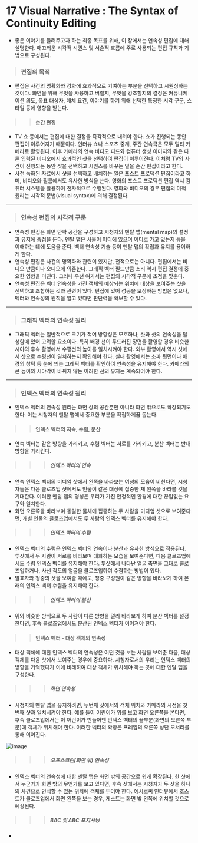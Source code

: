 # 17 Visual Narrative : The Syntax of Continuity Editing 
 * 좋은 이야기를 들려주고자 하는 최종 목표를 위해, 이 장에서는 연속성 편집에 대해 설명한다. 매끄러운 시각적 시퀀스 및 서술적 흐름에 주로 사용되는 편집 규칙과 기법으로 구성된다.
 
> ### 편집의 목적 
 * 편집은 사건의 명확화와 강화에 효과적으로 기여하는 부분을 선택하고 시퀀싱하는 것이다. 화면을 위해 무엇을 사용하고 버릴지, 무엇을 강조할지의 결정은 커뮤니케이션 의도, 목표 대상자, 매체 요건, 이야기를 하기 위해 선택한 특정한 시각 구문, 스타일 등에 영향을 받는다. 
 
> > #### 순간 편집
 * TV 쇼 등에서는 편집에 대한 결정을 즉각적으로 내려야 한다. 쇼가 진행되는 동안 편집이 이루어지기 때문이다. 인터뷰 쇼나 스포츠 중계, 주간 연속극은 모두 멀티 카메라로 촬영된다. 이후 카메라의 연속 비디오 피드와 컴퓨터 생성 이미지와 같은 다른 입력된 비디오에서 효과적인 샷을 선택하여 편집이 이루어진다. 이처럼 TV의 사건이 진행되는 동안 샷을 선택하고 시퀀스를 바꾸는 일을 순간 편집이라고 한다. 
 * 사전 녹화된 자료에서 샷을 선택하고 배치하는 일은 포스트 프로덕션 편집이라고 하며, 비디오와 필름에서도 유사한 방식을 쓴다. 영화의 포스트 프로덕션 편집 역시 컴퓨터 시스템을 활용하여 전자적으로 수행된다. 영화와 비디오의 경우 편집의 미적 원리는 시각적 문법(visual syntax)에 의해 결정된다. 

------------------------------------------

> ### 연속성 편집의 시각적 구문
 * 연속성 편집은 화면 안팎 공간을 구성하고 시청자의 멘탈 맵(mental map)의 설정과 유지에 중점을 둔다. 멘탈 맵은 사물이 어디에 있으며 어디로 가고 있는지 등을 이해하는 데에 도움을 준다. 벡터 연속성 기술 등이 멘탈 맵의 확립과 유지를 용이하게 한다. 
 * 연속성 편집은 사건의 명확화와 관련이 있지만, 전적으로는 아니다. 편집에서는 비디오 만큼이나 오디오에 의존한다. 그래픽 벡터 필드만큼 소리 역시 편집 결정에 중요한 영향을 미친다. 그러나 우선 여기서는 편집의 시각적 구문에 초점을 맞춘다. 
 * 연속성 편집은 벡터 연속성을 가진 객체의 예상되는 위치에 대상을 보여주는 샷을 선택하고 조합하는 것과 관련이 있다. 편집에 있어 성공을 보장하는 방법은 없으나, 벡터와 연속성의 원칙을 알고 있다면 판단력을 확보할 수 있다. 

----------------------------------------

> ### 그래픽 벡터의 연속성 원리
 * 그래픽 벡터는 일반적으로 크기가 적어 방향성은 모호하나, 샷과 샷의 연속성을 달성함에 있어 고려할 요소이다. 특히 배경 선이 두드러진 장면을 촬영할 경우 비슷한 시야의 후속 촬영에서 수평선의 높이를 일치시켜야 한다. 외부 촬영에서 역시 샷에서 샷으로 수평선이 일치하는지 확인해야 한다. 실내 촬영에서는 소파 뒷면이나 배경의 창턱 등 눈에 띄는 그레픽 벡터를 확인하여 연속성을 유지해야 한다. 카메라의 큰 높이와 시야각이 바뀌지 않는 이러한 선의 유지는 계속되어야 한다. 

----------------------------------------

> ### 인덱스 벡터의 연속성 원리
 * 인덱스 벡터의 연속성 원리는 화면 상의 공간뿐만 아니라 화면 밖으로도 확장되기도 한다. 이는 시청자의 멘탈 맵에서 중요한 부분을 확립하게끔 돕는다. 

> > #### 인덱스 벡터의 지속, 수렴, 분산
 * 연속 벡터는 같은 방향을 가리키고, 수렴 벡터는 서로를 가리키고, 분산 벡터는 반대 방향을 가리킨다. 
 
> > > ##### 인덱스 벡터의 연속
 * 연속 인덱스 벡터의 미디엄 샷에서 왼쪽을 바라보는 여성의 모습이 비친다면, 시청자들은 다음 클로즈업 샷에서도 인물이 같은 대상에 집중한 채 왼쪽을 바라볼 것을 기대한다. 이러한 멘탈 맵의 형성은 우리가 가진 안정적인 환경에 대한 끊임없는 요구와 일치한다. 
 * 화면 오른쪽을 바라보며 동일한 물체에 집중하는 두 사람을 미디엄 샷으로 보여준다면, 개별 인물의 클로즈업에서도 두 사람의 인덱스 벡터를 유지해야 한다. 

> > > ##### 인덱스 벡터의 수렴
 * 인덱스 벡터의 수렴은 인덱스 벡터의 연속이나 분산과 유사한 방식으로 적용된다. 투샷에서 두 사람이 서로를 바라보며 대화하는 모습을 보여준다면, 다음 클로즈업에서도 수렴 인덱스 벡터를 유지해야 한다. 투샷에서 나타난 얼굴 측면을 그대로 클로즈업하거나, 사선 각도의 얼굴을 클로즈업하여 수렴하는 방법이 있다. 
 * 발표자와 청중의 샷을 보여줄 때에도, 청중 구성원이 같은 방향을 바라보게 하여 본래의 인덱스 벡터 수렴을 유지해야 한다. 

> > > ##### 인덱스 벡터의 분산
 * 위와 비슷한 방식으로 두 사람이 다른 방향을 멀리 바라보게 하여 분산 벡터를 설정한다면, 후속 클로즈업에서도 분산된 인덱스 벡터가 이어져야 한다. 


> > #### 인덱스 벡터 - 대상 객체의 연속성
 * 대상 객체에 대한 인덱스 벡터의 연속성은 어떤 것을 보는 사람을 보여준 다음, 대상 객체를 다음 샷에서 보여주는 경우에 중요하다. 시청자로서의 우리는 인덱스 벡터의 방향을 기억했다가 이에 비례하여 대상 객체가 위치해야 하는 곳에 대한 멘탈 맵을 구성한다. 


> > > ##### 화면 연속성
 * 시청자의 멘탈 맵을 유지하려면, 두번째 샷에서의 객체 위치와 카메라의 시점을 첫번째 샷과 일치시켜야 한다. 예를 들어 어린이가 위를 보고 화면 오른쪽을 본다면, 후속 클로즈업에서는 이 어린이가 만들어넨 인덱스 벡터의 끝부분(화면의 오른쪽 부분)에 객체가 위치해야 한다. 이러한 벡터의 확장은 프레임의 오른쪽 상단 모서리를 통해 이어진다. 
 
 ![image](https://user-images.githubusercontent.com/80778903/114512506-2670d400-9c74-11eb-88f4-00d251d37b96.png)

> > > ##### 오프스크린(화면 밖) 연속성
 * 인덱스 벡터의 연속성에 대한 멘탈 맵은 화면 밖의 공간으로 쉽게 확장된다. 한 샷에서 누군가가 화면 밖의 무언가를 보고 있다면, 후속 샷에서는 시청자가 두 샷을 하나의 사건으로 인식할 수 있는 위치에 객체를 두어야 한다. 예시로써 인터뷰에서 호스트가 클로즈업에서 화면 왼쪽을 보는 경우, 게스트는 화면 밖 왼쪽에 위치할 것으로 예상된다. 


> > > ##### BAC 및 ABC 포지셔닝
 * 



